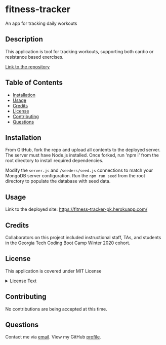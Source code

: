 # fitness-tracker

An app for tracking daily workouts

## Description

This application is tool for tracking workouts, supporting both cardio or resistance based exercises.

[Link to the repository](https://github.com/alsharifeid/fitness-tracker)

## Table of Contents

- [Installation](#installation)
- [Usage](#usage)
- [Credits](#credits)
- [License](#license)
- [Contributing](#contributing)
- [Questions](#questions)

## Installation

From GitHub, fork the repo and upload all contents to the deployed server. The server must have Node.js installed. Once forked, run 'npm i' from the root directory to install required dependencies.

Modify the `server.js` and `/seeders/seed.js` connections to match your MongoDB server configuration. Run the `npm run seed` from the root directory to populate the database with seed data.

## Usage

Link to the deployed site: https://fitness-tracker-pk.herokuapp.com/

## Credits

Collaborators on this project included instructional staff, TAs, and students in the Georgia Tech Coding Boot Camp Winter 2020 cohort.

## License

This application is covered under MIT License

<details>
  <summary>
    License Text
  </summary>

```

Copyright (c) 2021  Alsharif Nahas

Permission is hereby granted, free of charge, to any person obtaining a copy
of this software and associated documentation files (the "Software"), to deal
in the Software without restriction, including without limitation the rights
to use, copy, modify, merge, publish, distribute, sublicense, and/or sell
copies of the Software, and to permit persons to whom the Software is
furnished to do so, subject to the following conditions:

The above copyright notice and this permission notice shall be included in all
copies or substantial portions of the Software.

THE SOFTWARE IS PROVIDED "AS IS", WITHOUT WARRANTY OF ANY KIND, EXPRESS OR
IMPLIED, INCLUDING BUT NOT LIMITED TO THE WARRANTIES OF MERCHANTABILITY,
FITNESS FOR A PARTICULAR PURPOSE AND NONINFRINGEMENT. IN NO EVENT SHALL THE
AUTHORS OR COPYRIGHT HOLDERS BE LIABLE FOR ANY CLAIM, DAMAGES OR OTHER
LIABILITY, WHETHER IN AN ACTION OF CONTRACT, TORT OR OTHERWISE, ARISING FROM,
OUT OF OR IN CONNECTION WITH THE SOFTWARE OR THE USE OR OTHER DEALINGS IN THE
SOFTWARE.

```

</details>

## Contributing

No contributions are being accepted at this time.

## Questions

Contact me via [email](mailto:alsharifeid@gmail.com).
View my GitHub [profile](https://github.com/alsharifnahas).
